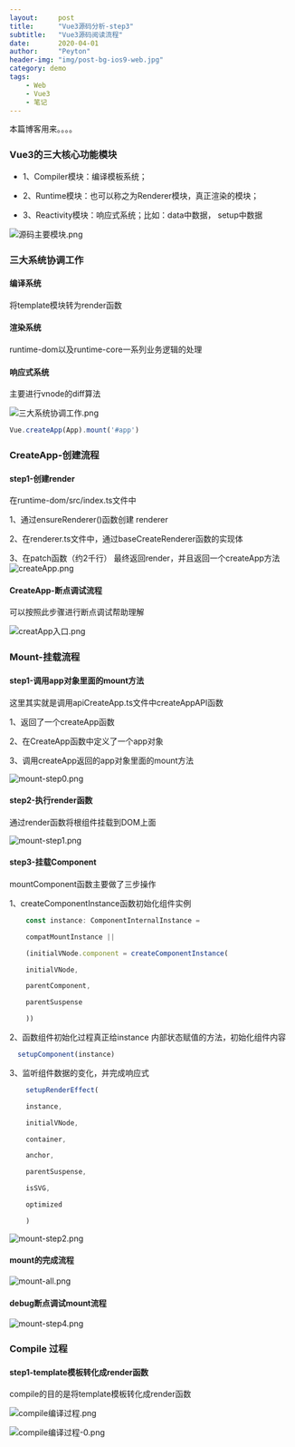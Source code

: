 ```yaml
---
layout:     post
title:      "Vue3源码分析-step3"
subtitle:   "Vue3源码阅读流程"
date:       2020-04-01
author:     "Peyton"
header-img: "img/post-bg-ios9-web.jpg"
category: demo
tags:
    - Web
    - Vue3
    - 笔记
---
```


本篇博客用来。。。。
<!-- more -->


### Vue3的三大核心功能模块


- 1、Compiler模块：编译模板系统；


- 2、Runtime模块：也可以称之为Renderer模块，真正渲染的模块；


- 3、Reactivity模块：响应式系统；比如：data中数据， setup中数据


![源码主要模块.png](https://p9-juejin.byteimg.com/tos-cn-i-k3u1fbpfcp/9bd69cd83a1a42f9a2fede3323aa227f~tplv-k3u1fbpfcp-watermark.image?)


### 三大系统协调工作

#### 编译系统

将template模块转为render函数

#### 渲染系统

runtime-dom以及runtime-core一系列业务逻辑的处理

#### 响应式系统

主要进行vnode的diff算法

![三大系统协调工作.png](https://p1-juejin.byteimg.com/tos-cn-i-k3u1fbpfcp/6fae3bad0e144d1cb1efec80c488642a~tplv-k3u1fbpfcp-watermark.image?)


```js
Vue.createApp(App).mount('#app')
```



### CreateApp-创建流程

#### step1-创建render
在runtime-dom/src/index.ts文件中

1、通过ensureRenderer()函数创建 renderer

2、在renderer.ts文件中，通过baseCreateRenderer函数的实现体

3、在patch函数（约2千行） 最终返回render，并且返回一个createApp方法
![createApp.png](https://p6-juejin.byteimg.com/tos-cn-i-k3u1fbpfcp/1b6ba9d7a48e4038910fab5413e73dd2~tplv-k3u1fbpfcp-watermark.image?)

#### CreateApp-断点调试流程
可以按照此步骤进行断点调试帮助理解

![creatApp入口.png](https://p6-juejin.byteimg.com/tos-cn-i-k3u1fbpfcp/3218f515c83a4750a644fd5b93c13189~tplv-k3u1fbpfcp-watermark.image?)

### Mount-挂载流程

#### step1-调用app对象里面的mount方法

这里其实就是调用apiCreateApp.ts文件中createAppAPI函数

1、返回了一个createApp函数

2、在CreateApp函数中定义了一个app对象

3、调用createApp返回的app对象里面的mount方法

![mount-step0.png](https://p6-juejin.byteimg.com/tos-cn-i-k3u1fbpfcp/d39f03c4cc2e46b3a77c8fd76693b06a~tplv-k3u1fbpfcp-watermark.image?)

#### step2-执行render函数
通过render函数将根组件挂载到DOM上面

![mount-step1.png](https://p6-juejin.byteimg.com/tos-cn-i-k3u1fbpfcp/fcddb606b48b426d91eeb4ae93c8fc3f~tplv-k3u1fbpfcp-watermark.image?)

#### step3-挂载Component
mountComponent函数主要做了三步操作

1、createComponentInstance函数初始化组件实例
```js
    const instance: ComponentInternalInstance =

    compatMountInstance ||

    (initialVNode.component = createComponentInstance(

    initialVNode,

    parentComponent,

    parentSuspense

    ))
```

2、函数组件初始化过程真正给instance 内部状态赋值的方法，初始化组件内容
```js
  setupComponent(instance)
```

3、监听组件数据的变化，并完成响应式
```js
    setupRenderEffect(

    instance,

    initialVNode,

    container,

    anchor,

    parentSuspense,

    isSVG,

    optimized

    )
```

![mount-step2.png](https://p9-juejin.byteimg.com/tos-cn-i-k3u1fbpfcp/f905ffc7f0574dc9a10dc7a3cd1bd74c~tplv-k3u1fbpfcp-watermark.image?)

#### mount的完成流程
![mount-all.png](https://p1-juejin.byteimg.com/tos-cn-i-k3u1fbpfcp/fbd914f4c5e9415ab2bd4cf0fd27412b~tplv-k3u1fbpfcp-watermark.image?)

#### debug断点调试mount流程
![mount-step4.png](https://p6-juejin.byteimg.com/tos-cn-i-k3u1fbpfcp/ad95994d6ec543819bd6d225e6440ee1~tplv-k3u1fbpfcp-watermark.image?)


### Compile 过程

#### step1-template模板转化成render函数

compile的目的是将template模板转化成render函数

![compile编译过程.png](https://p9-juejin.byteimg.com/tos-cn-i-k3u1fbpfcp/5f77e1e243544958902b24e7b201f02b~tplv-k3u1fbpfcp-watermark.image?)


![compile编译过程-0.png](https://p1-juejin.byteimg.com/tos-cn-i-k3u1fbpfcp/a3005a3eaf204e0cbbc5adc9cc021ad0~tplv-k3u1fbpfcp-watermark.image?)

















